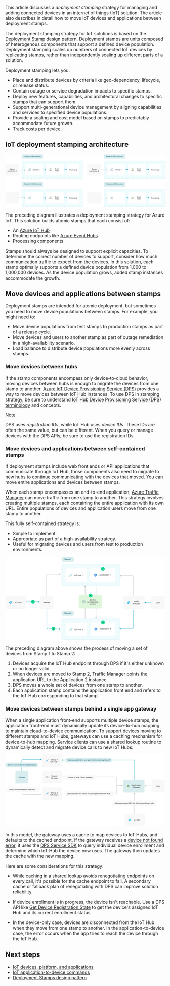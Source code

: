 This article discusses a *deployment stamping* strategy for managing and adding connected devices in an internet of things (IoT) solution. The article also describes in detail how to move IoT devices and applications between deployment stamps.

The deployment stamping strategy for IoT solutions is based on the [Deployment Stamp](../../patterns/deployment-stamp.md) design pattern. Deployment stamps are units composed of heterogenous components that support a defined device population. Deployment stamping scales up numbers of connected IoT devices by replicating stamps, rather than independently scaling up different parts of a solution.

Deployment stamping lets you:

- Place and distribute devices by criteria like geo-dependency, lifecycle, or release status.
- Contain outage or service degradation impacts to specific stamps.
- Deploy new features, capabilities, and architectural changes to specific stamps that can support them.
- Support multi-generational device management by aligning capabilities and services to specified device populations.
- Provide a scaling and cost model based on stamps to predictably accommodate future growth.
- Track costs per device.

## IoT deployment stamping architecture

![A diagram showing a deployment stamping strategy for use in Azure IoT.](media/1scale-iot-deployment-stamps.svg)

The preceding diagram illustrates a deployment stamping strategy for Azure IoT. This solution builds atomic stamps that each consist of:

- An [Azure IoT Hub](/azure/iot-hub/about-iot-hub)
- Routing endpoints like [Azure Event Hubs](/azure/event-hubs/event-hubs-about)
- Processing components

Stamps should always be designed to support explicit capacities. To determine the correct number of devices to support, consider how much communication traffic to expect from the devices. In this solution, each stamp optimally supports a defined device population from 1,000 to 1,000,000 devices. As the device population grows, added stamp instances accommodate the growth.

## Move devices and applications between stamps

Deployment stamps are intended for atomic deployment, but sometimes you need to move device populations between stamps. For example, you might need to:

- Move device populations from test stamps to production stamps as part of a release cycle.
- Move devices and users to another stamp as part of outage remediation in a high-availability scenario.
- Load balance to distribute device populations more evenly across stamps.

### Move devices between hubs

If the stamp components encompass only device-to-cloud behavior, moving devices between hubs is enough to migrate the devices from one stamp to another. [Azure IoT Device Provisioning Service (DPS)](/azure/iot-dps/) provides a way to move devices between IoT Hub instances. To use DPS in stamping strategy, be sure to understand [IoT Hub Device Provisioning Service (DPS) terminology](/azure/iot-dps/concepts-device) and concepts.

> [!NOTE]
> DPS uses *registration IDs*, while IoT Hub uses *device IDs*. These IDs are often the same value, but can be different. When you query or manage devices with the DPS APIs, be sure to use the registration IDs.

### Move devices and applications between self-contained stamps

If deployment stamps include web front ends or API applications that communicate through IoT Hub, those components also need to migrate to new hubs to continue communicating with the devices that moved. You can move entire applications and devices between stamps. 

When each stamp encompasses an end-to-end application, [Azure Traffic Manager](/azure/traffic-manager/traffic-manager-how-it-works) can move traffic from one stamp to another. This strategy involves creating multiple stamps, each containing the entire application with its own URL. Entire populations of devices and application users move from one stamp to another.

This fully self-contained strategy is:
- Simple to implement.
- Appropriate as part of a high-availability strategy.
- Useful for migrating devices and users from test to production environments.

![A diagram showing how to move a set of devices from one stamp to another stamp.](media/moving-devices-using-dps.svg)

The preceding diagram above shows the process of moving a set of devices from Stamp 1 to Stamp 2:

1. Devices acquire the IoT Hub endpoint through DPS if it's either unknown or no longer valid.
1. When devices are moved to Stamp 2, Traffic Manager points the application URL to the Application 2 instance.
1. DPS moves a whole set of devices from one stamp to another.
1. Each application stamp contains the application front end and refers to the IoT Hub corresponding to that stamp.

### Move devices between stamps behind a single app gateway

When a single application front-end supports multiple device stamps, the application front-end must dynamically update its device-to-hub mapping to maintain cloud-to-device communication. To support devices moving to different stamps and IoT Hubs, gateways can use a caching mechanism for device-to-hub mapping. Service clients can use a shared lookup routine to dynamically detect and migrate device calls to new IoT Hubs.

![A diagram demonstrating how devices can move from one hub to another using an app gateway.](media/move-devices-behind-gateway.svg)

In this model, the gateway uses a cache to map devices to IoT Hubs, and defaults to the cached endpoint. If the gateway receives a [device not found error](/azure/iot-hub/iot-hub-troubleshoot-error-404001-devicenotfound), it uses the [DPS Service SDK](/azure/iot-hub/iot-hub-devguide-sdks#azure-iot-service-sdks) to query individual device enrollment and determine which IoT Hub the device now uses. The gateway then updates the cache with the new mapping.

Here are some considerations for this strategy:

- While caching in a shared lookup avoids renegotiating endpoints on every call, it's possible for the cache endpoint to fail. A secondary cache or fallback plan of renegotiating with DPS can improve solution reliability.

- If device enrollment is in progress, the device isn't reachable. Use a DPS API like [Get Device Registration State](/rest/api/iot-dps/service/device-registration-state/get) to get the device's assigned IoT Hub and its current enrollment status.

- In the device-only case, devices are disconnected from the IoT Hub when they move from one stamp to another. In the application-to-device case, the error occurs when the app tries to reach the device through the IoT Hub.

## Next steps

- [IoT devices, platform, and applications](devices-platform-application.yml)
- [IoT application-to-device commands](cloud-to-device.yml)
- [Deployment Stamps design pattern](../../patterns/deployment-stamp.md)

